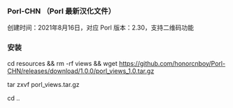 ### Porl-CHN （Porl 最新汉化文件）

创建时间：2021年8月16日，对应 Porl 版本：2.30，支持二维码功能


### 安装


cd resources && rm -rf views && wget https://github.com/honorcnboy/Porl-CHN/releases/download/1.0.0/porl_views_1.0.tar.gz

tar zxvf porl_views.tar.gz

cd ..


